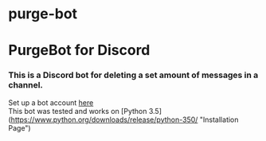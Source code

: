 # purge-bot
<h1>PurgeBot for Discord</h1>
<h3>This is a Discord bot for deleting a set amount of messages in a channel.</h3>

Set up a bot account [here](https://discordapp.com/developers/applications/me) <br>
This bot was tested and works on [Python 3.5] (https://www.python.org/downloads/release/python-350/ "Installation Page")
